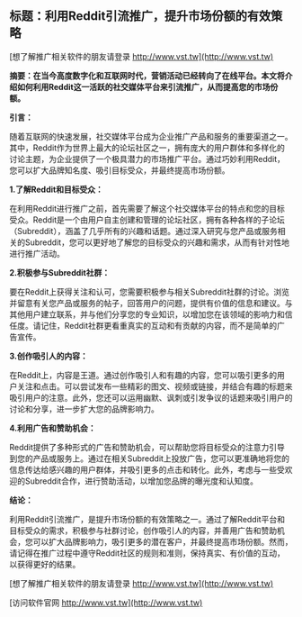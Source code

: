 ## **标题：利用Reddit引流推广，提升市场份额的有效策略**

[想了解推广相关软件的朋友请登录 http://www.vst.tw](http://www.vst.tw)

**摘要：在当今高度数字化和互联网时代，营销活动已经转向了在线平台。本文将介绍如何利用Reddit这一活跃的社交媒体平台来引流推广，从而提高您的市场份额。**

**引言：**

随着互联网的快速发展，社交媒体平台成为企业推广产品和服务的重要渠道之一。其中，Reddit作为世界上最大的论坛社区之一，拥有庞大的用户群体和多样化的讨论主题，为企业提供了一个极具潜力的市场推广平台。通过巧妙利用Reddit，您可以扩大品牌知名度、吸引目标受众，并最终提高市场份额。

**1.了解Reddit和目标受众：**

在利用Reddit进行推广之前，首先需要了解这个社交媒体平台的特点和您的目标受众。Reddit是一个由用户自主创建和管理的论坛社区，拥有各种各样的子论坛（Subreddit），涵盖了几乎所有的兴趣和话题。通过深入研究与您产品或服务相关的Subreddit，您可以更好地了解您的目标受众的兴趣和需求，从而有针对性地进行推广活动。

**2.积极参与Subreddit社群：**

要在Reddit上获得关注和认可，您需要积极参与相关Subreddit社群的讨论。浏览并留意有关您产品或服务的帖子，回答用户的问题，提供有价值的信息和建议。与其他用户建立联系，并与他们分享您的专业知识，以增加您在该领域的影响力和信任度。请记住，Reddit社群更看重真实的互动和有贡献的内容，而不是简单的广告宣传。

**3.创作吸引人的内容：**

在Reddit上，内容是王道。通过创作吸引人和有趣的内容，您可以吸引更多的用户关注和点击。可以尝试发布一些精彩的图文、视频或链接，并结合有趣的标题来吸引用户的注意。此外，您还可以运用幽默、讽刺或引发争议的话题来吸引用户的讨论和分享，进一步扩大您的品牌影响力。

**4.利用广告和赞助机会：**

Reddit提供了多种形式的广告和赞助机会，可以帮助您将目标受众的注意力引导到您的产品或服务上。通过在相关Subreddit上投放广告，您可以更准确地将您的信息传达给感兴趣的用户群体，并吸引更多的点击和转化。此外，考虑与一些受欢迎的Subreddit合作，进行赞助活动，以增加您品牌的曝光度和认知度。

**结论：**

利用Reddit引流推广，是提升市场份额的有效策略之一。通过了解Reddit平台和目标受众的需求，积极参与社群讨论，创作吸引人的内容，并善用广告和赞助机会，您可以扩大品牌影响力，吸引更多的潜在客户，并最终提高市场份额。然而，请记得在推广过程中遵守Reddit社区的规则和准则，保持真实、有价值的互动，以获得更好的结果。

[想了解推广相关软件的朋友请登录 http://www.vst.tw](http://www.vst.tw)


[访问软件官网 http://www.vst.tw](http://www.vst.tw)

